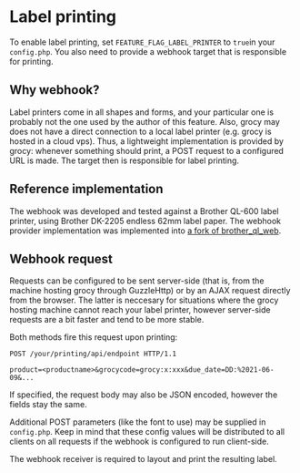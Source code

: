 Label printing
====

To enable label printing, set `FEATURE_FLAG_LABEL_PRINTER` to `true`in your `config.php`. You also need to provide a webhook target that is responsible for printing.

Why webhook?
---

Label printers come in all shapes and forms, and your particular one is probably not the one used by the author of this feature. Also, grocy may does not have a
direct connection to a local label printer (e.g. grocy is hosted in a cloud vps). Thus, a lightweight implementation is provided by grocy: whenever something
should print, a POST request to a configured URL is made. The target then is responsible for label printing.

Reference implementation
---

The webhook was developed and tested against a Brother QL-600 label printer, using Brother DK-2205 endless 62mm label paper. The webhook provider implementation was
implemented into [a fork of brother_ql_web](https://github.com/mistressofjellyfish/brother_ql_web).

Webhook request
---

Requests can be configured to be sent server-side (that is, from the machine hosting grocy through GuzzleHttp) or by an AJAX request directly from the browser.
The latter is neccesary for situations where the grocy hosting machine cannot reach your label printer, however server-side requests are a bit faster and
tend to be more stable.

Both methods fire this request upon printing:

```
POST /your/printing/api/endpoint HTTP/1.1

product=<productname>&grocycode=grocy:x:xxx&due_date=DD:%2021-06-09&...

```

If specified, the request body may also be JSON encoded, however the fields stay the same.

Additional POST parameters (like the font to use) may be supplied in `config.php`. Keep in mind that these config values will be distributed to all clients on all requests
if the webhook is configured to run client-side.

The webhook receiver is required to layout and print the resulting label.
